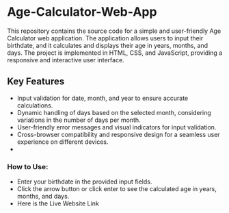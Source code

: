 # Age-Calculator-Web-App

This repository contains the source code for a simple and user-friendly Age Calculator web application. The application allows users to input their birthdate, and it calculates and displays their age in years, months, and days. The project is implemented in HTML, CSS, and JavaScript, providing a responsive and interactive user interface.

## Key Features

- Input validation for date, month, and year to ensure accurate calculations.
- Dynamic handling of days based on the selected month, considering variations in the number of days per month.
- User-friendly error messages and visual indicators for input validation.
- Cross-browser compatibility and responsive design for a seamless user experience on different devices.
-

### How to Use:

- Enter your birthdate in the provided input fields.
- Click the arrow button or click enter to see the calculated age in years, months, and days.
- Here is the Live Website Link
